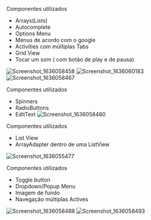 Componentes utilizados 
- Arrays(Lists)
- Autocomplete
- Options Menu
- Menus de acordo com o google
- Activities	com	múltiplas	Tabs
- Grid View
- Tocar um som ( com botão de play e de pausa)


![Screenshot_1636058458](https://user-images.githubusercontent.com/28407757/140425748-60cdce6a-4d49-4e6e-8a98-416b15a56754.png)
![Screenshot_1636060183](https://user-images.githubusercontent.com/28407757/140425758-fb2aee27-4439-4d0e-8854-3a0a12bab2eb.png)
![Screenshot_1636058467](https://user-images.githubusercontent.com/28407757/140426422-44cdcf9f-ed2b-4591-8f40-37024ed76fcd.png)

Componentes utilizados
- Spinners
- RadioButtons
- EditText
![Screenshot_1636058480](https://user-images.githubusercontent.com/28407757/140426442-454f4398-25ab-435f-a081-e61eec0a1f3a.png)


Componentes utilizados 
- List View
- ArrayAdapter dentro de uma ListView

![Screenshot_1636055477](https://user-images.githubusercontent.com/28407757/140425405-db573418-9570-4844-9ccb-a3b7ab9a76c5.png)

Componentes utilizados
- 	Toggle	button
- Dropdown/Popup	Menu
- Imagem	de	fundo
- Navegação múltiplas Actives

![Screenshot_1636058488](https://user-images.githubusercontent.com/28407757/140427109-0d3d3fbd-d547-4b7c-9442-6638b428e64f.png)
![Screenshot_1636058493](https://user-images.githubusercontent.com/28407757/140427119-a139e4dc-e3f8-4cee-95f8-17ee9b094b57.png)


